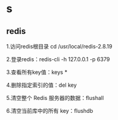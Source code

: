 # s

## redis

1.访问redis根目录    cd  /usr/local/redis-2.8.19

2.登录redis：redis-cli -h 127.0.0.1 -p 6379

3.查看所有key值：keys *

4.删除指定索引的值：del key

5.清空整个 Redis 服务器的数据：flushall

6.清空当前库中的所有 key：flushdb